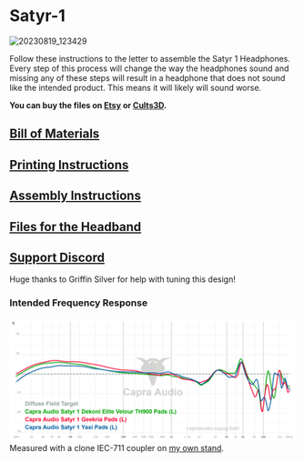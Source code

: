# Satyr-1

![20230819_123429](https://github.com/CapraAudio/Satyr-1/assets/122894651/0a2329e6-dab7-4b71-a7d0-419733163c56)

Follow these instructions to the letter to assemble the Satyr 1 Headphones. Every step of this process will change the way the headphones sound and missing any of these steps will result in a headphone that does not sound like the intended product. This means it will likely will sound worse.  

**You can buy the files on
[Etsy](https://www.etsy.com/listing/1514795781/satyr-1-3d-printable-headphone-files) or [Cults3D](https://cults3d.com/en/3d-model/gadget/satyr-1-headphones).**

## [Bill of Materials](https://github.com/CapraAudio/Satyr-1/blob/main/Bill-of-Materials.md)

## [Printing Instructions](https://github.com/CapraAudio/Satyr-1/blob/main/Printing-Instructions.md)

## [Assembly Instructions](https://github.com/CapraAudio/Satyr-1/blob/main/Assembly-Instructions.md)

## [Files for the Headband](https://www.printables.com/model/429232-capra-headband-v2)

## [Support Discord](https://discord.gg/fb4HdDvErF)

Huge thanks to Griffin Silver for help with tuning this design!

### Intended Frequency Response

![Thumbnail](https://github.com/CapraAudio/Satyr-1/blob/main/Satyr%201%20FR.png)  
Measured with a clone IEC-711 coupler on [my own stand](https://www.printables.com/model/506860-iec711-stand).

